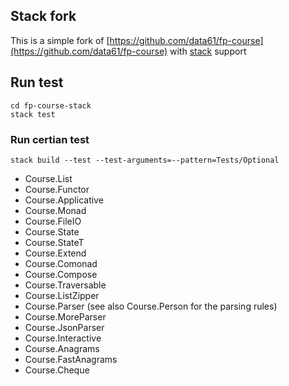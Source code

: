 ## Stack fork

This is a simple fork of [https://github.com/data61/fp-course](https://github.com/data61/fp-course) with [stack](https://docs.haskellstack.org/en/stable/README/) support


## Run test

```
cd fp-course-stack
stack test
```

### Run certian test

`stack build --test --test-arguments=--pattern=Tests/Optional`



* Course.List
* Course.Functor
* Course.Applicative
* Course.Monad
* Course.FileIO
* Course.State
* Course.StateT
* Course.Extend
* Course.Comonad
* Course.Compose
* Course.Traversable
* Course.ListZipper
* Course.Parser (see also Course.Person for the parsing rules)
* Course.MoreParser
* Course.JsonParser
* Course.Interactive
* Course.Anagrams
* Course.FastAnagrams
* Course.Cheque

